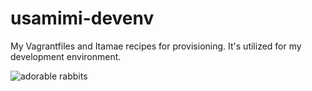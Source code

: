 # usamimi-devenv

My Vagrantfiles and Itamae recipes for provisioning.
It's utilized for my development environment.

![adorable rabbits](https://media.giphy.com/media/1PZy09YkRpKfu/giphy.gif)
